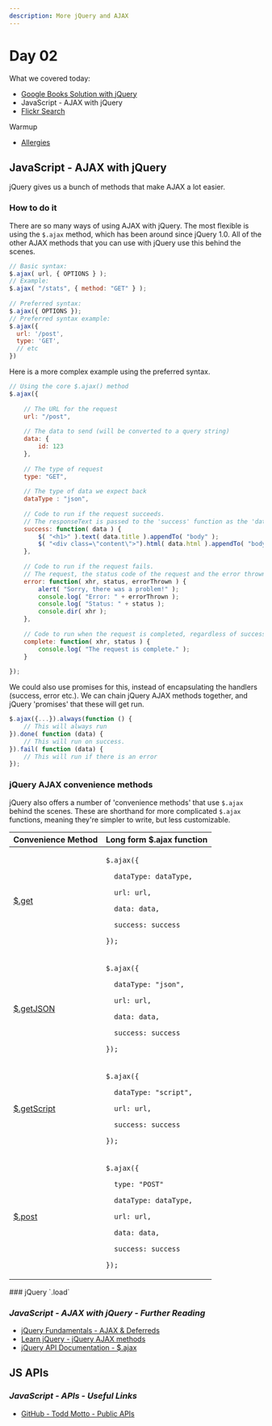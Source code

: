 ```yaml
---
description: More jQuery and AJAX
---
```


# Day 02

What we covered today:

* [Google Books Solution with jQuery](https://github.com/wofockham/sei-31/tree/master/10-ajax/book-search-jquery)
* JavaScript - AJAX with jQuery
* [Flickr Search](https://github.com/wofockham/sei-31/tree/master/10-ajax/flickr-search)

Warmup

* [Allergies](https://github.com/Yiannimoustakas/sei31-homework/tree/master/warmups/week07/day02_allergies)

## JavaScript - AJAX with jQuery <a id="javascript-ajax-with-jquery"></a>

jQuery gives us a bunch of methods that make AJAX a lot easier.

### How to do it <a id="how-to-do-it"></a>

There are so many ways of using AJAX with jQuery. The most flexible is using the `$.ajax` method, which has been around since jQuery 1.0. All of the other AJAX methods that you can use with jQuery use this behind the scenes.

```javascript
// Basic syntax:
$.ajax( url, { OPTIONS } );
// Example:
$.ajax( "/stats", { method: "GET" } );
​
// Preferred syntax:
$.ajax({ OPTIONS });
// Preferred syntax example:
$.ajax({
  url: '/post',
  type: 'GET',
  // etc
})
```

Here is a more complex example using the preferred syntax.

```javascript
// Using the core $.ajax() method
$.ajax({
​
    // The URL for the request
    url: "/post",
​
    // The data to send (will be converted to a query string)
    data: {
        id: 123
    },
​
    // The type of request
    type: "GET",
​
    // The type of data we expect back
    dataType : "json",
​
    // Code to run if the request succeeds.
    // The responseText is passed to the 'success' function as the 'data' argument
    success: function( data ) {
        $( "<h1>" ).text( data.title ).appendTo( "body" );
        $( "<div class=\"content\">").html( data.html ).appendTo( "body" );
    },
​
    // Code to run if the request fails.
    // The request, the status code of the request and the error thrown are passed to the 'error' function as arguments
    error: function( xhr, status, errorThrown ) {
        alert( "Sorry, there was a problem!" );
        console.log( "Error: " + errorThrown );
        console.log( "Status: " + status );
        console.dir( xhr );
    },
​
    // Code to run when the request is completed, regardless of success or failure
    complete: function( xhr, status ) {
        console.log( "The request is complete." );
    }
​
});
```

We could also use promises for this, instead of encapsulating the handlers \(success, error etc.\). We can chain jQuery AJAX methods together, and jQuery 'promises' that these will get run.

```javascript
$.ajax({...}).always(function () {
    // This will always run
}).done( function (data) {
    // This will run on success.
}).fail( function (data) {
    // This will run if there is an error
});
```

### jQuery AJAX convenience methods <a id="jquery-ajax-convenience-methods"></a>

jQuery also offers a number of 'convenience methods' that use `$.ajax` behind the scenes. These are shorthand for more complicated `$.ajax` functions, meaning they're simpler to write, but less customizable.

<table>
  <thead>
    <tr>
      <th style="text-align:left">Convenience Method</th>
      <th style="text-align:left">Long form $.ajax function</th>
    </tr>
  </thead>
  <tbody>
    <tr>
      <td style="text-align:left">&#x200B;<a href="http://api.jquery.com/jQuery.get/">$.get</a>&#x200B;</td>
      <td
      style="text-align:left">
        <p><code>$.ajax({</code> 
        </p>
        <p><code>  dataType: dataType,</code> 
        </p>
        <p><code>  url: url,</code> 
        </p>
        <p><code>  data: data,</code> 
        </p>
        <p><code>  success: success</code> 
        </p>
        <p><code>});</code>
        </p>
        </td>
    </tr>
    <tr>
      <td style="text-align:left">&#x200B;<a href="http://api.jquery.com/jQuery.getJSON/">$.getJSON</a>&#x200B;</td>
      <td
      style="text-align:left">
        <p><code>$.ajax({</code> 
        </p>
        <p><code>  dataType: &quot;json&quot;,</code> 
        </p>
        <p><code>  url: url,</code> 
        </p>
        <p><code>  data: data,</code> 
        </p>
        <p><code>  success: success</code> 
        </p>
        <p><code>});</code>
        </p>
        </td>
    </tr>
    <tr>
      <td style="text-align:left">&#x200B;<a href="http://api.jquery.com/jQuery.getScript/">$.getScript</a>&#x200B;</td>
      <td
      style="text-align:left">
        <p><code>$.ajax({</code> 
        </p>
        <p><code>  dataType: &quot;script&quot;,</code> 
        </p>
        <p><code>  url: url,</code> 
        </p>
        <p><code>  success: success</code> 
        </p>
        <p><code>});</code>
        </p>
        </td>
    </tr>
    <tr>
      <td style="text-align:left">&#x200B;<a href="http://api.jquery.com/jQuery.post/">$.post</a>&#x200B;</td>
      <td
      style="text-align:left">
        <p><code>$.ajax({</code> 
        </p>
        <p><code>  type: &quot;POST&quot;</code> 
        </p>
        <p><code>  dataType: dataType,</code> 
        </p>
        <p><code>  url: url,</code> 
        </p>
        <p><code>  data: data,</code> 
        </p>
        <p><code>  success: success</code> 
        </p>
        <p><code>});</code>
        </p>
        </td>
    </tr>
  </tbody>
</table>### jQuery `.load` <a id="jquery-load"></a>

### _JavaScript - AJAX with jQuery - Further Reading_ <a id="javascript-ajax-with-jquery-further-reading"></a>

* ​[jQuery Fundamentals - AJAX & Deferreds](http://jqfundamentals.com/chapter/ajax-deferreds)​
* ​[Learn jQuery - jQuery AJAX methods](https://learn.jquery.com/ajax/jquery-ajax-methods/)​
* ​[jQuery API Documentation - $.ajax](http://api.jquery.com/jquery.ajax/)​

## JS APIs

### _JavaScript - APIs - Useful Links_ <a id="javascript-apis-useful-links"></a>

* ​[GitHub - Todd Motto - Public APIs](https://github.com/toddmotto/public-apis)​

